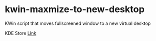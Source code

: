# kwin-maxmize-to-new-desktop
KWin script that moves fullscreened window to a new virtual desktop

KDE Store [Link](https://store.kde.org/p/1171196/)
